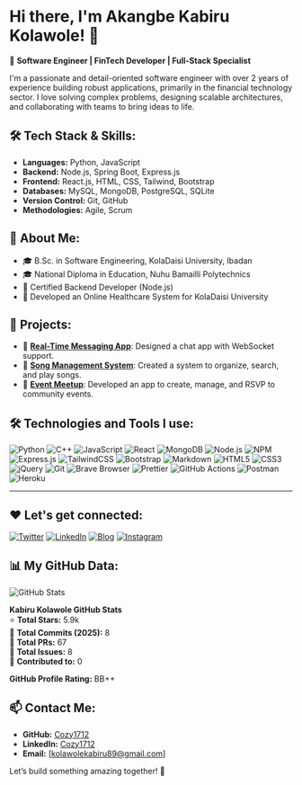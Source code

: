 # Hi there, I'm Akangbe Kabiru Kolawole! 👋

🚀 **Software Engineer | FinTech Developer | Full-Stack Specialist**

I'm a passionate and detail-oriented software engineer with over 2 years of experience building robust applications, primarily in the financial technology sector. I love solving complex problems, designing scalable architectures, and collaborating with teams to bring ideas to life.

## 🛠️ **Tech Stack & Skills:**
- **Languages:** Python, JavaScript
- **Backend:** Node.js, Spring Boot, Express.js
- **Frontend:** React.js, HTML, CSS, Tailwind, Bootstrap
- **Databases:** MySQL, MongoDB, PostgreSQL, SQLite
- **Version Control:** Git, GitHub
- **Methodologies:** Agile, Scrum

## 📘 **About Me:**
- 🎓 B.Sc. in Software Engineering, KolaDaisi University, Ibadan
- 🎓 National Diploma in Education, Nuhu Bamailli Polytechnics
- 🏅 Certified Backend Developer (Node.js)
- 🏥 Developed an Online Healthcare System for KolaDaisi University

## 🚀 **Projects:**
- 📲 [**Real-Time Messaging App**](https://github.com/Cozy1712/realtime-chat-app): Designed a chat app with WebSocket support.
- 🎵 [**Song Management System**](https://github.com/Cozy1712/song-management-system): Created a system to organize, search, and play songs.
- 📅 [**Event Meetup**](https://github.com/Cozy1712/event-meetup): Developed an app to create, manage, and RSVP to community events.

## 🛠️ Technologies and Tools I use:

![Python](https://img.shields.io/badge/Python-3776AB?style=for-the-badge&logo=python&logoColor=white)
![C++](https://img.shields.io/badge/C++-00599C?style=for-the-badge&logo=c%2B%2B&logoColor=white)
![JavaScript](https://img.shields.io/badge/JavaScript-F7DF1E?style=for-the-badge&logo=javascript&logoColor=black)
![React](https://img.shields.io/badge/React-61DAFB?style=for-the-badge&logo=react&logoColor=black)
![MongoDB](https://img.shields.io/badge/MongoDB-47A248?style=for-the-badge&logo=mongodb&logoColor=white)
![Node.js](https://img.shields.io/badge/Node.js-339933?style=for-the-badge&logo=nodedotjs&logoColor=white)
![NPM](https://img.shields.io/badge/NPM-CB3837?style=for-the-badge&logo=npm&logoColor=white)
![Express.js](https://img.shields.io/badge/Express.js-404D59?style=for-the-badge)
![TailwindCSS](https://img.shields.io/badge/TailwindCSS-06B6D4?style=for-the-badge&logo=tailwindcss&logoColor=white)
![Bootstrap](https://img.shields.io/badge/Bootstrap-563D7C?style=for-the-badge&logo=bootstrap&logoColor=white)
![Markdown](https://img.shields.io/badge/Markdown-000000?style=for-the-badge&logo=markdown&logoColor=white)
![HTML5](https://img.shields.io/badge/HTML5-E34F26?style=for-the-badge&logo=html5&logoColor=white)
![CSS3](https://img.shields.io/badge/CSS3-1572B6?style=for-the-badge&logo=css3&logoColor=white)
![jQuery](https://img.shields.io/badge/jQuery-0769AD?style=for-the-badge&logo=jquery&logoColor=white)
![Git](https://img.shields.io/badge/Git-F05032?style=for-the-badge&logo=git&logoColor=white)
![Brave Browser](https://img.shields.io/badge/Brave-FF4B00?style=for-the-badge&logo=brave&logoColor=white)
![Prettier](https://img.shields.io/badge/Prettier-F7B93E?style=for-the-badge&logo=prettier&logoColor=white)
![GitHub Actions](https://img.shields.io/badge/GitHub%20Actions-2088FF?style=for-the-badge&logo=github-actions&logoColor=white)
![Postman](https://img.shields.io/badge/Postman-FF6C37?style=for-the-badge&logo=postman&logoColor=white)
![Heroku](https://img.shields.io/badge/Heroku-430098?style=for-the-badge&logo=heroku&logoColor=white)

---

## ❤️ Let's get connected:

[![Twitter](https://img.shields.io/badge/Twitter-blue?style=for-the-badge&logo=twitter&logoColor=white)](https://twitter.com)
[![LinkedIn](https://img.shields.io/badge/LinkedIn-blue?style=for-the-badge&logo=linkedin&logoColor=white)](https://www.linkedin.com/in/kabiru-kolawole-667b46267/)
[![Blog](https://img.shields.io/badge/BLOG-black?style=for-the-badge&logo=dev.to&logoColor=white)](https://dev.to)
[![Instagram](https://img.shields.io/badge/Instagram-pink?style=for-the-badge&logo=instagram&logoColor=white)](https://instagram.com)


## 📊 My GitHub Data:

![GitHub Stats](https://github-readme-stats.vercel.app/api?username=Cozy1712&show_icons=true&theme=tokyonight)

**Kabiru Kolawole GitHub Stats**  
⭐ **Total Stars:** 5.9k  
📌 **Total Commits (2025):** 8  
🔀 **Total PRs:** 67  
🐛 **Total Issues:** 8  
🔗 **Contributed to:** 0  

**GitHub Profile Rating:** BB++


## 📫 **Contact Me:**
- **GitHub:** [Cozy1712](https://github.com/Cozy1712)
- **LinkedIn:** [Cozy1712](https://www.linkedin.com/in/kabiru-kolawole-667b46267/)
- **Email:** [kolawolekabiru89@gmail.com]

Let’s build something amazing together! 🚀

